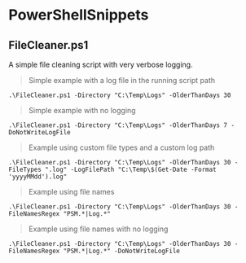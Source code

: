 # PowerShellSnippets


## FileCleaner.ps1
A simple file cleaning script with very verbose logging.

>Simple example with a log file in the running script path

    .\FileCleaner.ps1 -Directory "C:\Temp\Logs" -OlderThanDays 30

>Simple example with no logging

    .\FileCleaner.ps1 -Directory "C:\Temp\Logs" -OlderThanDays 7 -DoNotWriteLogFile
    
>Example using custom file types and a custom log path

    .\FileCleaner.ps1 -Directory "C:\Temp\Logs" -OlderThanDays 30 -FileTypes ".log" -LogFilePath "C:\Temp\$(Get-Date -Format 'yyyyMMdd').log"
    
>Example using file names

    .\FileCleaner.ps1 -Directory "C:\Temp\Logs" -OlderThanDays 30 -FileNamesRegex "PSM.*|Log.*"

>Example using file names with no logging

    .\FileCleaner.ps1 -Directory "C:\Temp\Logs" -OlderThanDays 30 -FileNamesRegex "PSM.*|Log.*" -DoNotWriteLogFile